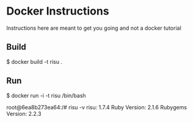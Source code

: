 # Docker Instructions

Instructions here are meant to get you going and not a docker tutorial

## Build
  $ docker build -t risu .

## Run

  $ docker run -i -t risu /bin/bash

  root@6ea8b273ea64:/# risu -v
  risu: 1.7.4
  Ruby Version: 2.1.6
  Rubygems Version: 2.2.3
